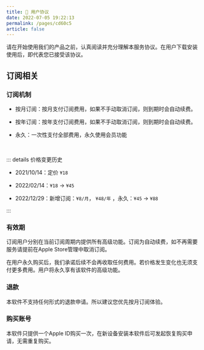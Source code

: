 ```yaml
---
title: 📝 用户协议
date: 2022-07-05 19:22:13
permalink: /pages/cd60c5
article: false
---
```


请在开始使用我们的产品之前，认真阅读并充分理解本服务协议。在用户下载安装使用后，即代表您已接受该协议。

## 订阅相关

### 订阅机制


- 按月订阅：按月支付订阅费用，如果不手动取消订阅，则到期时会自动续费。

- 按年订阅：按年支付订阅费用，如果不手动取消订阅，则到期时会自动续费。

- 永久：一次性支付全部费用，永久使用会员功能



<br>

::: details 价格变更历史

- 2021/10/14：定价 `¥18`

- 2022/02/14：`¥18` -> `¥45`

- 2022/12/29：新增订阅：`¥8/月`， `¥48/年` ，永久：`¥45` -> `¥88`

:::


### 有效期

订阅用户分别在当前订阅周期内提供所有高级功能。订阅为自动续费，如不再需要服务请提前在Apple Store管理中取消订阅。

在用户永久购买后，我们承诺后续不会再收取任何费用。若价格发生变化也无须支付更多费用。用户将永久享有该软件的高级功能。

### 退款

本软件不支持任何形式的退款申请。所以建议您优先按月订阅体验。

### 购买账号
本软件只提供一个Apple ID购买一次，在新设备安装本软件后可发起恢复购买申请，无需重复购买。
